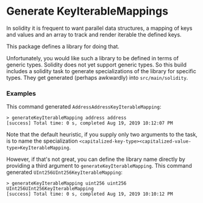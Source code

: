 # Generate KeyIterableMappings

In solidity it is frequent to want parallel data structures, a mapping of keys and values and an
array to track and render iterable the defined keys.

This package defines a library for doing that.

Unfortunately, you would like such a library to be defined in terms of generic types. Solidity does
not yet support generic types. So this build includes a solidity task to generate specializations of
the library for specific types. They get generated (perhaps awkwardly) into `src/main/solidity`.

### Examples

This command generated `AddressAddressKeyIterableMapping`:

```
> generateKeyIterableMapping address address
[success] Total time: 0 s, completed Aug 19, 2019 10:12:07 PM
```


Note that the default heuristic, if you supply only two arguments to the task, is to name
the specialization `<capitalized-key-type><capitalized-value-type>KeyIterableMapping`.

However, if that's not great, you can define the library name directly by providing a third
argument to `generateKeyIterableMapping`. This command generated `UInt256UInt256KeyIterableMapping`:

```
> generateKeyIterableMapping uint256 uint256 UInt256UInt256KeyIterableMapping
[success] Total time: 0 s, completed Aug 19, 2019 10:10:12 PM
```

